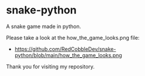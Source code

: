 # snake-python
A snake game made in python.

Please take a look at the how_the_game_looks.png file:
- https://github.com/RedCobbleDev/snake-python/blob/main/how_the_game_looks.png

Thank you for visiting my repository.
